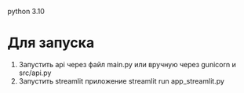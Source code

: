 python 3.10

# Для запуска
1. Запустить api через файл main.py или вручную через gunicorn и src/api.py
2. Запустить streamlit приложение streamlit run app_streamlit.py
